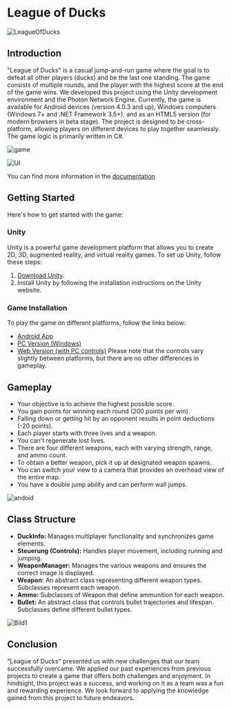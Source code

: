 # League of Ducks

![LeagueOfDucks](https://github.com/TorbenStriegel/League-of-Ducks/assets/29056807/73329ba5-75e5-40cf-bc23-2c45f8c14397)

## Introduction
"League of Ducks" is a casual jump-and-run game where the goal is to defeat all other players (ducks) and be the last one standing. The game consists of multiple rounds, and the player with the highest score at the end of the game wins. We developed this project using the Unity development environment and the Photon Network Engine. Currently, the game is available for Android devices (version 4.0.3 and up), Windows computers (Windows 7+ and .NET Framework 3.5+), and as an HTML5 version (for modern browsers in beta stage). The project is designed to be cross-platform, allowing players on different devices to play together seamlessly. The game logic is primarily written in C#.

![game](https://github.com/TorbenStriegel/League-of-Ducks/assets/29056807/b9181a33-7739-4a5e-a692-652cc29996a8)

![UI](https://github.com/TorbenStriegel/League-of-Ducks/assets/29056807/d3b86100-1d79-4fc1-bccd-d247a895bf86)

You can find more information in the [documentation](https://github.com/TorbenStriegel/League-of-Ducks/files/12871776/Doku_LeagueOfDucks.pdf)

## Getting Started
Here's how to get started with the game:

### Unity
Unity is a powerful game development platform that allows you to create 2D, 3D, augmented reality, and virtual reality games. To set up Unity, follow these steps:
1. [Download Unity](https://unity.com/).
2. Install Unity by following the installation instructions on the Unity website.

### Game Installation
To play the game on different platforms, follow the links below:
- [Android App](https://play.google.com/store/apps/details?id=de.CloudStudios.LeagueofDucks)
- [PC Version (Windows)](https://drive.google.com/file/d/1e2ZY0T9lDxZnmNvmr8V1CU6E2n0gGEhf/view?usp=sharing)
- [Web Version (with PC controls)](http://cloudstudios.ddns.net/CT/PC/)
Please note that the controls vary slightly between platforms, but there are no other differences in gameplay.

## Gameplay
- Your objective is to achieve the highest possible score.
- You gain points for winning each round (200 points per win).
- Falling down or getting hit by an opponent results in point deductions (-20 points).
- Each player starts with three lives and a weapon.
- You can't regenerate lost lives.
- There are four different weapons, each with varying strength, range, and ammo count.
- To obtain a better weapon, pick it up at designated weapon spawns.
- You can switch your view to a camera that provides an overhead view of the entire map.
- You have a double jump ability and can perform wall jumps.

![andoid](https://github.com/TorbenStriegel/League-of-Ducks/assets/29056807/abe49038-76a0-4015-b842-4616abb4245f)

## Class Structure
- **DuckInfo:** Manages multiplayer functionality and synchronizes game elements.
- **Steuerung (Controls):** Handles player movement, including running and jumping.
- **WeaponManager:** Manages the various weapons and ensures the correct image is displayed.
- **Weapon:** An abstract class representing different weapon types. Subclasses represent each weapon.
- **Ammo:** Subclasses of Weapon that define ammunition for each weapon.
- **Bullet:** An abstract class that controls bullet trajectories and lifespan. Subclasses define different bullet types.

![Bild1](https://github.com/TorbenStriegel/League-of-Ducks/assets/29056807/79e67cf8-995e-4c8c-9ffd-9f325ebf7ec9)

## Conclusion
"League of Ducks" presented us with new challenges that our team successfully overcame. We applied our past experiences from previous projects to create a game that offers both challenges and enjoyment. In hindsight, this project was a success, and working on it as a team was a fun and rewarding experience. We look forward to applying the knowledge gained from this project to future endeavors.
